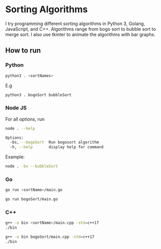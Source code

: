 # Sorting Algorithms
I try programming different sorting algorithms in Python 3, Golang, JavaScript, and C++. Algorithms range from bogo sort to bubble sort to merge sort. I also use tkinter to animate the algorithms with bar graphs.

## How to run
### Python
```bash
python3 . <sortNames>
```
E.g
```bash
python3 . bogoSort bubbleSort
```

### Node JS ###
For all options, run
```bash
node . --help
```
```bash
Options:
  -bs, --bogoSort  Run bogosort algorithm
  -h, --help       display help for command
```
Example:
```bash
node . -bs --bubbleSort
```

### Go ###
```bash
go run <sortName>/main.go
```
```bash
go run bogoSort/main.go
```

### C++ ###
```bash
g++ -o bin <sortName>/main.cpp -std=c++17
./bin
```
```bash
g++ -o bin bogoSort/main.cpp -std=c++17
./bin
```
